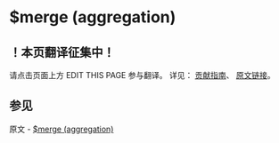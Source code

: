 # $merge (aggregation)

## ！本页翻译征集中！

请点击页面上方 EDIT THIS PAGE 参与翻译。
详见：
[贡献指南]( https://github.com/JinMuInfo/MongoDB-Manual-zh/blob/master/CONTRIBUTING.md )、
[原文链接](  https://docs.mongodb.com/manual/reference/operator/aggregation/merge/  )。

## 参见

原文 - [$merge (aggregation)]( https://docs.mongodb.com/manual/reference/operator/aggregation/merge/ )

